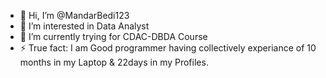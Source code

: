 - 👋 Hi, I’m @MandarBedi123
- 👀 I’m interested in Data Analyst
- 🌱 I’m currently trying for CDAC-DBDA Course
- ⚡ True fact: I am Good programmer having collectively experiance of 10 months in my Laptop
                & 22days in my Profiles.

<!---
MandarBedi123/MandarBedi123 is a ✨ special ✨ repository because its `README.md` (this file) appears on your GitHub profile.
You can click the Preview link to take a look at your changes.
--->
